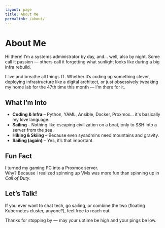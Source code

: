 ```yaml
---
layout: page
title: About Me
permalink: /about/
---
```


# About Me

Hi there! I'm a systems administrator by day, and... well, also by night. Some call it passion — others call it forgetting what sunlight looks like during a big infra rebuild.

I live and breathe all things IT. Whether it’s coding up something clever, deploying infrastructure like a digital architect, or just obsessively tweaking my home lab for the 47th time this month — I’m there for it.

## What I’m Into

- **Coding & Infra** – Python, YAML, Ansible, Docker, Proxmox... it's basically my love language.
- **Sailing** – Nothing like escaping civilization on a boat, only to SSH into a server from the sea.
- **Hiking & Skiing** – Because even sysadmins need mountains and gravity.
- **Sailing (again)** – Yes, it’s that important.

## Fun Fact

I turned my gaming PC into a Proxmox server.  
Why? Because I realized spinning up VMs was more fun than spinning up in *Call of Duty*.

## Let’s Talk!

If you ever want to chat tech, go sailing, or combine the two (floating Kubernetes cluster, anyone?), feel free to reach out.

Thanks for stopping by — may your uptime be high and your pings be low.
